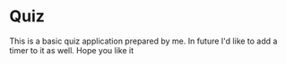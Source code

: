 # Quiz
This is a basic quiz application prepared by me.
In future I'd like to add a timer to it as well. 
Hope you like it
